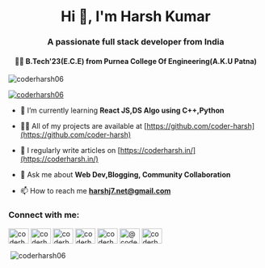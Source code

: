<h1 align="center">Hi 👋, I'm Harsh Kumar</h1>
<h3 align="center">A passionate full stack developer from India</h3>
<h4 align="center">👨‍🎓 B.Tech'23(E.C.E) from Purnea College Of Engineering(A.K.U Patna)</h4>

<p align="left"> <img src="https://komarev.com/ghpvc/?username=coderharsh06&label=Profile%20views&color=0e75b6&style=flat" alt="coderharsh06" /> </p>

<p align="left"> <a href="https://twitter.com/coderharsh06" target="blank"><img src="https://img.shields.io/twitter/follow/coderharsh06?logo=twitter&style=for-the-badge" alt="coderharsh06" /></a> </p>

- 🌱 I’m currently learning **React JS,DS Algo using C++,Python**

- 👨‍💻 All of my projects are available at [https://github.com/coder-harsh](https://github.com/coder-harsh)

- 📝 I regularly write articles on [https://coderharsh.in/](https://coderharsh.in/)

- 💬 Ask me about **Web Dev,Blogging, Community Collaboration**

- 📫 How to reach me **harshj7.net@gmail.com**


<h3 align="left">Connect with me:</h3>
<p align="left">
<a href="https://dev.to/coderharsh06" target="blank"><img align="center" src="https://raw.githubusercontent.com/rahuldkjain/github-profile-readme-generator/master/src/images/icons/Social/devto.svg" alt="coderharsh06" height="30" width="40" /></a>
<a href="https://twitter.com/coderharsh06" target="blank"><img align="center" src="https://raw.githubusercontent.com/rahuldkjain/github-profile-readme-generator/master/src/images/icons/Social/twitter.svg" alt="coderharsh06" height="30" width="40" /></a>
<a href="https://linkedin.com/in/coderharsh" target="blank"><img align="center" src="https://raw.githubusercontent.com/rahuldkjain/github-profile-readme-generator/master/src/images/icons/Social/linked-in-alt.svg" alt="coderharsh06" height="30" width="40" /></a>
<a href="https://fb.com/coderharsh" target="blank"><img align="center" src="https://raw.githubusercontent.com/rahuldkjain/github-profile-readme-generator/master/src/images/icons/Social/facebook.svg" alt="coderharsh06" height="30" width="40" /></a>
<a href="https://instagram.com/coder_harsh" target="blank"><img align="center" src="https://raw.githubusercontent.com/rahuldkjain/github-profile-readme-generator/master/src/images/icons/Social/instagram.svg" alt="coderharsh06" height="30" width="40" /></a>
<a href="https://hashnode.com/@coderharsh06" target="blank"><img align="center" src="https://raw.githubusercontent.com/rahuldkjain/github-profile-readme-generator/master/src/images/icons/Social/hashnode.svg" alt="@coderharsh06" height="30" width="40" /></a>
<a href="https://auth.geeksforgeeks.org/user/coderharsh06" target="blank"><img align="center" src="https://raw.githubusercontent.com/rahuldkjain/github-profile-readme-generator/master/src/images/icons/Social/geeks-for-geeks.svg" alt="coderharsh06" height="30" width="40" /></a>
</p>

<p>&nbsp;<img align="center" src="https://github-readme-stats.vercel.app/api?username=coderharsh06&show_icons=true&locale=en" alt="coderharsh06" /></p>
